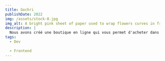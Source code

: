 ```yaml
---
title: Gochri
publishDate: 2022
img: /assets/stock-0.jpg
img_alt: A bright pink sheet of paper used to wrap flowers curves in front of rich blue background
description: |
  Nous avons créé une boutique en ligne qui vous permet d'acheter dans le confort de votre maison et de connaître les mises à jour et les réductions quotidiennes.
tags:
  - Dev
  
  - Frontend
---
```


